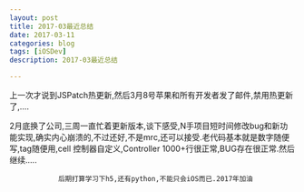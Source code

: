 ```yaml
---
layout: post
title: 2017-03最近总结
date: 2017-03-11
categories: blog
tags: [iOSDev]
description: 2017-03最近总结

---
```


上一次才说到JSPatch热更新,然后3月8号苹果和所有开发者发了邮件,禁用热更新了,....

2月底换了公司,三周一直忙着更新版本,谈下感受,N手项目短时间修改bug和新功能实现,确实内心崩溃的,不过还好,不是mrc,还可以接受.老代码基本就是数字随便写,tag随便用,cell 控制器自定义,Controller 1000+行很正常,BUG存在很正常.然后继续.....




				后期打算学习下h5,还有python,不能只会iOS而已.2017年加油
 
